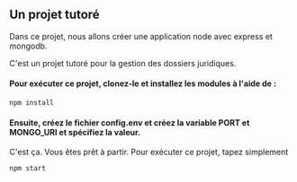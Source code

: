## Un projet tutoré 

Dans ce projet, nous allons créer une application node avec express et mongodb.

C'est un projet tutoré pour la gestion des dossiers juridiques. 

#### Pour exécuter ce projet, clonez-le et installez les modules à l'aide de : 

```
npm install
```

#### Ensuite, créez le fichier config.env et créez la variable PORT et MONGO_URI et spécifiez la valeur.
C'est ça. Vous êtes prêt à partir. Pour exécuter ce projet, tapez simplement

```
npm start
```

